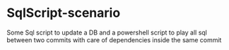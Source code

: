 # SqlScript-scenario
Some Sql script to update a DB and a powershell script to play all sql between two commits with care of dependencies inside the same commit

